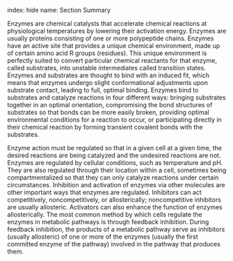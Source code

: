 index: hide
name: Section Summary

Enzymes are chemical catalysts that accelerate chemical reactions at physiological temperatures by lowering their activation energy. Enzymes are usually proteins consisting of one or more polypeptide chains. Enzymes have an active site that provides a unique chemical environment, made up of certain amino acid R groups (residues). This unique environment is perfectly suited to convert particular chemical reactants for that enzyme, called substrates, into unstable intermediates called transition states. Enzymes and substrates are thought to bind with an induced fit, which means that enzymes undergo slight conformational adjustments upon substrate contact, leading to full, optimal binding. Enzymes bind to substrates and catalyze reactions in four different ways: bringing substrates together in an optimal orientation, compromising the bond structures of substrates so that bonds can be more easily broken, providing optimal environmental conditions for a reaction to occur, or participating directly in their chemical reaction by forming transient covalent bonds with the substrates.

Enzyme action must be regulated so that in a given cell at a given time, the desired reactions are being catalyzed and the undesired reactions are not. Enzymes are regulated by cellular conditions, such as temperature and pH. They are also regulated through their location within a cell, sometimes being compartmentalized so that they can only catalyze reactions under certain circumstances. Inhibition and activation of enzymes via other molecules are other important ways that enzymes are regulated. Inhibitors can act competitively, noncompetitively, or allosterically; noncompetitive inhibitors are usually allosteric. Activators can also enhance the function of enzymes allosterically. The most common method by which cells regulate the enzymes in metabolic pathways is through feedback inhibition. During feedback inhibition, the products of a metabolic pathway serve as inhibitors (usually allosteric) of one or more of the enzymes (usually the first committed enzyme of the pathway) involved in the pathway that produces them.
